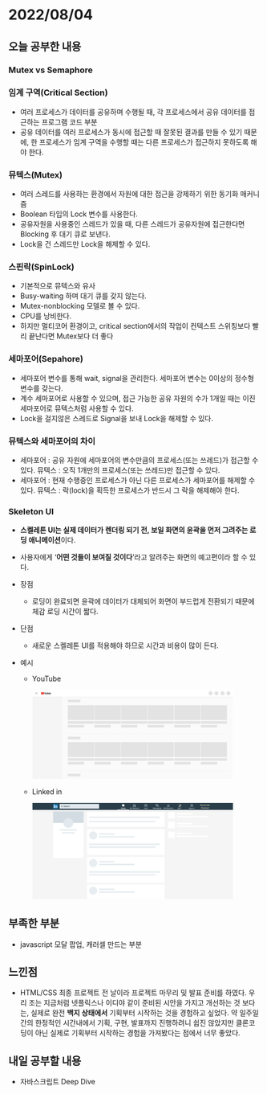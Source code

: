 # 2022/08/04

## 오늘 공부한 내용

### Mutex vs Semaphore

### **임계 구역(Critical Section)**

- 여러 프로세스가 데이터를 공유하며 수행될 때, 각 프로세스에서 공유 데이터를 접근하는 프로그램 코드 부분
- 공유 데이터를 여러 프로세스가 동시에 접근할 때 잘못된 결과를 만들 수 있기 때문에,
  한 프로세스가 임계 구역을 수행할 때는 다른 프로세스가 접근하지 못하도록 해야 한다.

### **뮤텍스(Mutex)**

- 여러 스레드를 사용하는 환경에서 자원에 대한 접근을 강제하기 위한 동기화 매커니즘
- Boolean 타입의 Lock 변수를 사용한다.
- 공유자원을 사용중인 스레드가 있을 때, 다른 스레드가 공유자원에 접근한다면 Blocking 후 대기 큐로 보낸다.
- Lock을 건 스레드만 Lock을 해제할 수 있다.

### 스핀락(SpinLock)

- 기본적으로 뮤텍스와 유사
- Busy-waiting 하며 대기 큐를 갖지 않는다.
- Mutex-nonblocking 모델로 볼 수 있다.
- CPU를 낭비한다.
- 하지만 멀티코어 환경이고, critical section에서의 작업이 컨텍스트 스위칭보다 빨리 끝난다면 Mutex보다 더 좋다

### 세마포어(Sepahore)

- 세마포어 변수를 통해 wait, signal을 관리한다. 세마포어 변수는 0이상의 정수형 변수를 갖는다.
- 계수 세마포어로 사용할 수 있으며, 접근 가능한 공유 자원의 수가 1개일 때는 이진 세마포어로 뮤텍스처럼 사용할 수 있다.
- Lock을 걸지않은 스레드로 Signal을 보내 Lock을 해제할 수 있다.

### 뮤텍스와 세마포어의 차이

- 세마포어 : 공유 자원에 세마포어의 변수만큼의 프로세스(또는 쓰레드)가 접근할 수 있다.
  뮤텍스 : 오직 1개만의 프로세스(또는 쓰레드)만 접근할 수 있다.
- 세마포어 : 현재 수행중인 프로세스가 아닌 다른 프로세스가 세마포어를 해제할 수 있다.
  뮤텍스 : 락(lock)을 획득한 프로세스가 반드시 그 락을 해제해야 한다.

### Skeleton UI

- **스켈레톤 UI는 실제 데이터가 렌더링 되기 전, 보일 화면의 윤곽을 먼저 그려주는 로딩 애니메이션**이다.
- 사용자에게 ‘**어떤 것들이 보여질 것이다**’라고 알려주는 화면의 예고편이라 할 수 있다.
- 장점
  - 로딩이 완료되면 윤곽에 데이터가 대체되어 화면이 부드럽게 전환되기 때문에 체감 로딩 시간이 짧다.
- 단점
  - 새로운 스켈레톤 UI를 적용해야 하므로 시간과 비용이 많이 든다.
- 예시

  - YouTube

    <img src="./2022-08-04-images/Untitled.png" width="400">

  - Linked in

    <img src="./2022-08-04-images/Untitled%201.png" width="400">

## 부족한 부분

- javascript 모달 팝업, 캐러셀 만드는 부분

## 느낀점

- HTML/CSS 최종 프로젝트 전 날이라 프로젝트 마무리 및 발표 준비를 하였다. 우리 조는 지금처럼 넷플릭스나 이디야 같이 준비된 시안을 가지고 개선하는 것 보다는, 실제로 완전 **백지 상태에서** 기획부터 시작하는 것을 경험하고 싶었다. 약 일주일간의 한정적인 시간내에서 기획, 구현, 발표까지 진행하려니 쉽진 않았지만 클론코딩이 아닌 실제로 기획부터 시작하는 경험을 가져봤다는 점에서 너무 좋았다.

## 내일 공부할 내용

- 자바스크립트 Deep Dive
